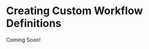 # Creating Custom Workflow Definitions 

Coming Soon!

<!--

[$LIFERAY_LEARN_YOUTUBE_URL$]=https://www.youtube.com/embed/zFfBLAKj9mc
-->